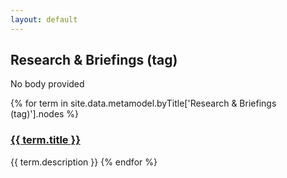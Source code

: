 ```yaml
---
layout: default
---
```

<style>
.initial-content {
  padding-left:5%;
  padding-right:25px;
}
</style>

## Research & Briefings (tag)

No body provided

{% for term in site.data.metamodel.byTitle['Research & Briefings (tag)'].nodes %}
### <a href='/_pages/embed?t={{ term.title }}'>{{ term.title }}</a>

{{ term.description }}
{% endfor %}
